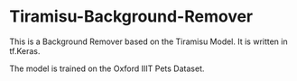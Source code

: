 # Tiramisu-Background-Remover

This is a Background Remover based on the Tiramisu Model.
It is written in tf.Keras.

The model is trained on the Oxford IIIT Pets Dataset.
